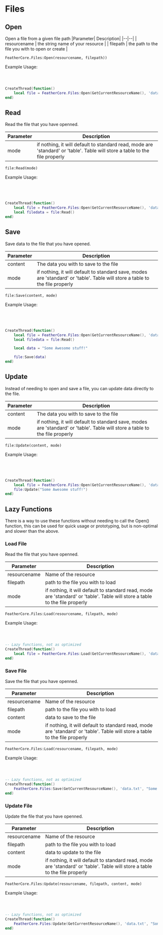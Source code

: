 # Files <Badge type="tip" text="Server Side Only" />
## Open


Open a file from a given file path
|Parameter| Description|
|--|--|
| resourcename | the string name of your resource |
| filepath | the path to the file you with to open or create |

`FeatherCore.Files:Open(resourcename, filepath))` 
  
Example Usage:
```lua



CreateThread(function()
    local file = FeatherCore.Files:Open(GetCurrentResourceName(), 'data.txt')
end)
```

## Read


Read the file that you have openned.

|Parameter| Description|
|--|--|
| mode | if nothing, it will default to standard read, mode are 'standard' or 'table'. Table will store a table to the file properly |

`file:Read(mode)` 
  
Example Usage:
```lua




CreateThread(function()
    local file = FeatherCore.Files:Open(GetCurrentResourceName(), 'data.txt')
    local filedata = file:Read()
end)
```

## Save


Save data to the file that you have opened.

|Parameter| Description|
|--|--|
| content | The data you with to save to the file |
| mode | if nothing, it will default to standard save, modes are 'standard' or 'table'. Table will store a table to the file properly |

`file:Save(content, mode)` 
  
Example Usage:
```lua




CreateThread(function()
    local file = FeatherCore.Files:Open(GetCurrentResourceName(), 'data.txt')
    local filedata = file:Read()

    local data = "Some Awesome stuff!"

    file:Save(data)
end)
```

## Update


Instead of needing to open and save a file, you can update data directly to the file.

|Parameter| Description|
|--|--|
| content | The data you with to save to the file |
| mode | if nothing, it will default to standard save, modes are 'standard' or 'table'. Table will store a table to the file properly |

`file:Update(content, mode)` 
  
Example Usage:
```lua




CreateThread(function()
    local file = FeatherCore.Files:Open(GetCurrentResourceName(), 'data.txt')
    file:Update("Some Awesome stuff!")
end)
```

## Lazy Functions


There is a way to use these functions without needing to call the Open() function, this can be used for quick usage or prototyping, but is non-optimal and slower than the above. 

### Load File


Read the file that you have openned.

|Parameter| Description|
|--|--|
| resourcename | Name of the resource |
| filepath | path to the file you with to load |
| mode | if nothing, it will default to standard read, mode are 'standard' or 'table'. Table will store a table to the file properly |

`FeatherCore.Files:Load(resourcename, filepath, mode)` 
  
Example Usage:
```lua



-- Lazy functions, not as optimized
CreateThread(function()
    local file = FeatherCore.Files:Load(GetCurrentResourceName(), 'data.txt')
end)
```

### Save File


Save the file that you have openned.

|Parameter| Description|
|--|--|
| resourcename | Name of the resource |
| filepath | path to the file you with to load |
| content | data to save to the file |
| mode | if nothing, it will default to standard read, mode are 'standard' or 'table'. Table will store a table to the file properly |

`FeatherCore.Files:Load(resourcename, filepath, mode)` 
  
Example Usage:
```lua



-- Lazy functions, not as optimized
CreateThread(function()
    FeatherCore.Files:Save(GetCurrentResourceName(), 'data.txt', "Some cool stuff!")
end)
```

### Update File


Update the file that you have openned.

|Parameter| Description|
|--|--|
| resourcename | Name of the resource |
| filepath | path to the file you with to load |
| content | data to update to the file |
| mode | if nothing, it will default to standard read, mode are 'standard' or 'table'. Table will store a table to the file properly |

`FeatherCore.Files:Update(resourcename, filepath, content, mode)` 
  
Example Usage:
```lua



-- Lazy functions, not as optimized
CreateThread(function()
    FeatherCore.Files:Update(GetCurrentResourceName(), 'data.txt', "Some cool stuff!")
end)
```